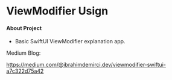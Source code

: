 
# ViewModifier Usign

#### About Project
- Basic SwiftUI ViewModifier explanation app.

Medium Blog: 

https://medium.com/@ibrahimdemirci.dev/viewmodifier-swiftui-a7c322d75a42


